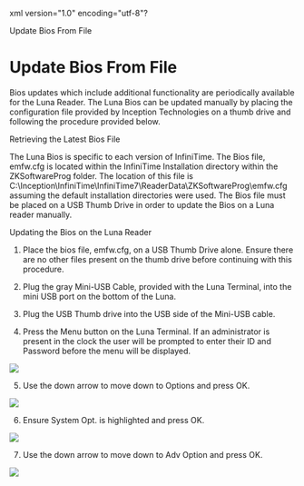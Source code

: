 xml version="1.0" encoding="utf-8"?





Update Bios From File




# Update Bios From File

Bios updates which include additional functionality are periodically available for the Luna Reader. The Luna Bios can be updated manually by placing the configuration file provided by Inception Technologies on a thumb drive and following the procedure provided below.

Retrieving the Latest Bios File

The Luna Bios is specific to each version of InfiniTime. The Bios file, emfw.cfg is located within the InfiniTime Installation directory within the ZKSoftwareProg folder. The location of this file is C:\Inception\InfiniTime\InfiniTime7\ReaderData\ZKSoftwareProg\emfw.cfg assuming the default installation directories were used. The Bios file must be placed on a USB Thumb Drive in order to update the Bios on a Luna reader manually.

Updating the Bios on the Luna Reader

1. Place the bios file, emfw.cfg, on a USB Thumb Drive alone. Ensure there are no other files present on the thumb drive before continuing with this procedure.

2. Plug the gray Mini-USB Cable, provided with the Luna Terminal, into the mini USB port on the bottom of the Luna.

3. Plug the USB Thumb drive into the USB side of the Mini-USB cable.

4. Press the Menu button on the Luna Terminal. If an administrator is present in the clock the user will be prompted to enter their ID and Password before the menu will be displayed.

![](images_2/ZephyrTS1.gif)

5. Use the down arrow to move down to Options and press OK.

![](images_2/ZephyrTS9.gif)

6. Ensure System Opt. is highlighted and press OK.

![](images_2/ZephyrTS10.gif)

7. Use the down arrow to move down to Adv Option and press OK.

![](images_2/ZephyrTS11.gif)